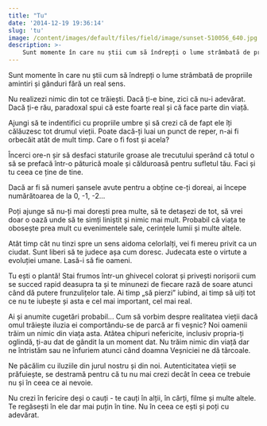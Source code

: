 ```yaml
---
title: "Tu"
date: '2014-12-19 19:36:14'
slug: 'tu'
image: /content/images/default/files/field/image/sunset-510056_640.jpg
description: >-
    Sunt momente în care nu știi cum să îndrepți o lume strâmbată de propriile amintiri și gânduri fără un real sens.Nu realizezi nimic din tot ce trăiești. Dacă ți-e bine, zici că nu-i adevărat. Dacă ți
---
```

<div class="kg-card-markdown"><p>Sunt momente în care nu știi cum să îndrepți o lume strâmbată de propriile amintiri și gânduri fără un real sens.</p>
<p>Nu realizezi nimic din tot ce trăiești. Dacă ți-e bine, zici că nu-i adevărat. Dacă ți-e rău, paradoxal spui că este foarte real și că face parte din viață.</p>
<p>Ajungi să te indentifici cu propriile umbre și să crezi că de fapt ele îți călăuzesc tot drumul vieții. Poate dacă-ți luai un punct de reper, n-ai fi orbecăit atât de mult timp. Care o fi fost și acela?</p>
<p>Încerci ore-n șir să desfaci staturile groase ale trecutului sperând că totul o să se prefacă într-o păturică moale și călduroasă pentru sufletul tău. Faci și tu ceea ce ține de tine.</p>
<p>Dacă ar fi să numeri șansele avute pentru a obține ce-ți doreai, ai începe numărătoarea de la 0, -1, -2...</p>
<p>Poți ajunge să nu-ți mai dorești prea multe, să te detașezi de tot, să vrei doar o oază unde să te simți liniștit și nimic mai mult. Probabil că viața te obosește prea mult cu evenimentele sale, cerințele lumii și multe altele.</p>
<p>Atât timp cât nu tinzi spre un sens aidoma celorlalți, vei fi mereu privit ca un ciudat. Sunt liberi să te judece așa cum doresc. Judecata este o virtute a evoluției umane. Lasă-i să fie oameni.</p>
<p>Tu ești o plantă! Stai frumos într-un ghivecel colorat și privești norișorii cum se succed rapid deasupra ta și te minunezi de fiecare rază de soare atunci când dă putere frunzulițelor tale. Ai timp „să pierzi” iubind, ai timp să uiți tot ce nu te iubește și asta e cel mai important, cel mai real.</p>
<p>Ai și anumite cugetări probabil... Cum să vorbim despre realitatea vieții dacă omul trăiește iluzia ei comportându-se de parcă ar fi veșnic? Noi oamenii trăim un nimic din viața asta. Atâtea chipuri nefericite, inclusiv propria-ți oglindă, ți-au dat de gândit la un moment dat. Nu trăim nimic din viață dar ne întristăm sau ne înfuriem atunci când doamna Veșniciei ne dă târcoale.</p>
<p>Ne păcălim cu iluziile din jurul nostru și din noi. Autenticitatea vieții se prăfuiește, se destramă pentru că tu nu mai crezi decât în ceea ce trebuie nu și în ceea ce ai nevoie.</p>
<p>Nu crezi în fericire deși o cauți - te cauți în alții, în cărți, filme și multe altele. Te regăsești în ele dar mai puțin în tine. Nu în ceea ce ești și poți cu adevărat.<span style="line-height: 20.7999992370605px;"> </span></p>
<p> </p>
</div>
    